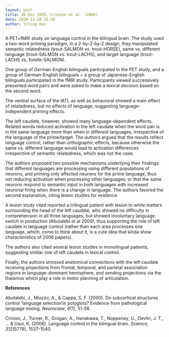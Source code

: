```yaml
---
layout: post
title: 28 Dec 2020, Crinion et al. (2006)
date: 2020-12-28 15:58
author: Yiling Huo
---
```

<!-- wp:paragraph -->
<p>A PET+fMRI study on language control in the bilingual brain. The study used a two-word priming paradigm, in a 2-by-2-by-2 design, they manipulated semantic relatedness (trout-SALMON vs. trout-HORSE), same vs. different language (trout-SALMON vs. trout-LACHS), and target language (trout-LACHS vs. forelle-SALMON).</p>
<!-- /wp:paragraph -->

<!-- wp:paragraph -->
<p>One group of German-English bilinguals participated in the PET study, and a group of German-English bilinguals + a group of Japanese-English bilinguals participated in the fMRI study. Participants viewed successively presented word pairs and were asked to make a lexical decision based on the second word. </p>
<!-- /wp:paragraph -->

<!-- wp:paragraph -->
<p>The ventral surface of the lATL as well as behavioral showed a main effect of relatedness, but no effects of language, suggesting language-independent priming effects.</p>
<!-- /wp:paragraph -->

<!-- wp:paragraph -->
<p>The left caudate, however, showed many language-dependent effects. Related words reduced activation in the left caudate when the word pair is in the same language more than when in different languages, irrespective of the language of the prime/target. The authors argued that the results reflect language control, rather than orthographic effects, because otherwise the same vs. different language would lead to activation differences irrespective of semantic relatedness, which was not the case.</p>
<!-- /wp:paragraph -->

<!-- wp:paragraph -->
<p>The authors proposed two possible mechanisms underlying their findings: that different languages are processing using different populations of neurons, and priming only affected neurons for the prime language, thus not reducing activation when processing other languages; or that the same neurons respond to semantic input in both languages with increased neuronal firing when there is a change in language. The authors favored the second explanation, citing lesion studies for evidence.</p>
<!-- /wp:paragraph -->

<!-- wp:paragraph -->
<p>A lesion study cited reported a trilingual patient with lesion to white matters surrounding the head of the left caudate, who showed no difficulty in comprehension in all three languages, but showed involuntary language switch in production (Abutalebi et al 2000), thus supporting the role of left caudate in language control (rather than each area processes one language, which, come to think about it, is a cute idea that kinda show characteristics of 2006 papers).</p>
<!-- /wp:paragraph -->

<!-- wp:paragraph -->
<p>The authors also cited several lesion studies in monolingual patients, suggesting similar role of left caudate in lexical control.</p>
<!-- /wp:paragraph -->

<!-- wp:paragraph -->
<p>Finally, the authors stressed anatomical connections with the left caudate receiving projections from frontal, temporal, and parietal association regions in language-dominant hemisphere, and sending projections via the thalamus which play a role in motor planning of articulation.</p>
<!-- /wp:paragraph -->

<!-- wp:paragraph -->
<p><strong>References </strong></p>
<!-- /wp:paragraph -->

<!-- wp:paragraph -->
<p>Abutalebi, J., Miozzo, A., &amp; Cappa, S. F. (2000). Do subcortical structures control ‘language selection’in polyglots? Evidence from pathological language mixing. <em>Neurocase</em>, <em>6</em>(1), 51-56.</p>
<!-- /wp:paragraph -->

<!-- wp:paragraph -->
<p>Crinion, J., Turner, R., Grogan, A., Hanakawa, T., Noppeney, U., Devlin, J. T., ... &amp; Usui, K. (2006). Language control in the bilingual brain. <em>Science</em>, <em>312</em>(5779), 1537-1540.</p>
<!-- /wp:paragraph -->
